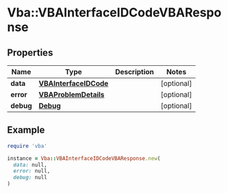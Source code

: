 # Vba::VBAInterfaceIDCodeVBAResponse

## Properties

| Name | Type | Description | Notes |
| ---- | ---- | ----------- | ----- |
| **data** | [**VBAInterfaceIDCode**](VBAInterfaceIDCode.md) |  | [optional] |
| **error** | [**VBAProblemDetails**](VBAProblemDetails.md) |  | [optional] |
| **debug** | [**Debug**](Debug.md) |  | [optional] |

## Example

```ruby
require 'vba'

instance = Vba::VBAInterfaceIDCodeVBAResponse.new(
  data: null,
  error: null,
  debug: null
)
```

